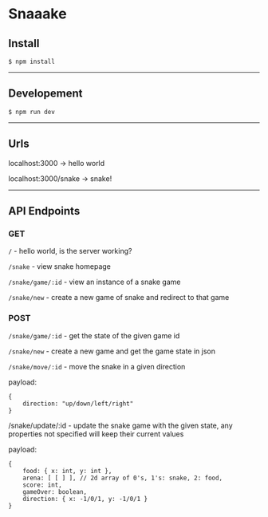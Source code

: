 # Snaaake

## Install
`$ npm install`

---

## Developement
`$ npm run dev`

---

## Urls
localhost:3000 -> hello world

localhost:3000/snake -> snake!

---

## API Endpoints

### GET
`/` - hello world, is the server working?

`/snake` - view snake homepage 

`/snake/game/:id` - view an instance of a snake game

`/snake/new` - create a new game of snake and redirect to that game

### POST
`/snake/game/:id` - get the state of the given game id

`/snake/new` - create a new game and get the game state in json

`/snake/move/:id` - move the snake in a given direction

payload:
```
{
    direction: "up/down/left/right"
}
```

/snake/update/:id - update the snake game with the given state, any properties not specified will keep their current values

payload:
```
{
    food: { x: int, y: int },
    arena: [ [ ] ], // 2d array of 0's, 1's: snake, 2: food,
    score: int,
    gameOver: boolean,
    direction: { x: -1/0/1, y: -1/0/1 }
}
```